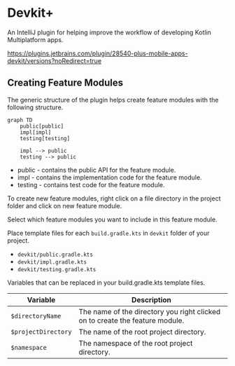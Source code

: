 # Devkit+

An IntelliJ plugin for helping improve the workflow of developing Kotlin Multiplatform apps. 

https://plugins.jetbrains.com/plugin/28540-plus-mobile-apps-devkit/versions?noRedirect=true

## Creating Feature Modules

The generic structure of the plugin helps create feature modules with the following structure. 

```mermaid
graph TD
    public[public]
    impl[impl]
    testing[testing]
    
    impl --> public
    testing --> public
```

* public - contains the public API for the feature module.
* impl - contains the implementation code for the feature module.
* testing - contains test code for the feature module.

To create new feature modules, right click on a file directory in the project folder and click on new feature module.

Select which feature modules you want to include in this feature module.

Place template files for each `build.gradle.kts` in `devkit` folder of your project.

* `devkit/public.gradle.kts`
* `devkit/impl.gradle.kts`
* `devkit/testing.gradle.kts`

Variables that can be replaced in your build.gradle.kts template files.

| Variable | Description |
| -------- | ----------- |
| `$directoryName` | The name of the directory you right clicked on to create the feature module. |
| `$projectDirectory` | The name of the root project directory. |
| `$namespace` | The namespace of the root project directory. |

